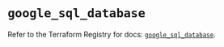 # `google_sql_database`

Refer to the Terraform Registry for docs: [`google_sql_database`](https://registry.terraform.io/providers/hashicorp/google-beta/6.12.0/docs/resources/google_sql_database).
